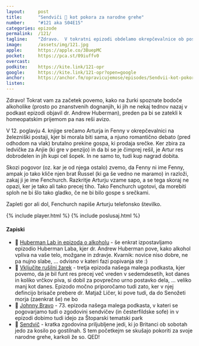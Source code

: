 ```yaml
---
layout: 	post
title:  	"Sendviči 🥪 kot pokora za narodne grehe"
number: 	"#121 aka S04E15"
categories:	epizode
permalink:	/121/
tagline: 	"Zdravo.  V tokratni epizodi obdelamo okrepčevalnice ob postajah, sendviče, srečke, Fenny, ki ji v resnci ime Fenchurch in povemo, da Artur dobi ... kvarnik: telefonsko številko."
image:		/assets/img/121.jpg
apple:		https://apple.co/3BuepMC
pocket:		https://pca.st/09iuffv0
overcast:	
podkite:	https://kite.link/121-opr
google:		https://kite.link/121-opr?open=google
anchor:		https://anchor.fm/opravicujemose/episodes/Sendvii-kot-pokora-za-narodne-grehe-e1o19hg
listen:		
---
```


Zdravo! Tokrat vam za začetek povemo, kako na žurki spoznate bodoče alkoholike (prosto po znanstvenih dognanjih, ki jih ne nekaj tednov nazaj v podkast epizodi objavil dr. Andrew Huberman), preden pa bi se zatekli k homeopatskim prijemom pa nas reši avizo. 

V 12. poglavju 4. knjige srečamo Arturja in Fenny v okrepčevalnici na železniški postaji, kjer bi morala biti sama, a njuno romantično debato (pred odhodom na vlak) brutalno prekine gospa, ki prodaja srečke. Ker zbira za ledvičke za Anjie (ki gre v penzijo) in da bi se je čimprej rešil, je Artur res dobrodelen in jih kupi cel šopek. In ne samo to, tudi kup nagrad dobita. 

Skozi pogovor (oz. kar je od njega ostalo) zvemo, da Fenny ni ime Fenny, ampak jo tako kliče njen brat Russel (ki ga še vedno ne maramo) in razloži, zakaj ji je ime Fenchurch. Razkritje Arturju vzame sapo, a se tega skoraj ne opazi, ker je tako ali tako precej tiho. Tako Fenchurch ugotovi, da morebiti sploh ne bi šlo tako gladko, če ne bi bilo gospe s srečkami. 

Zapleti gor ali dol, Fenchurch napiše Arturju telefonsko številko. 

{% include player.html %}
{% include poslusaj.html %}

<!--break-->

#### Zapiski

- 🍷 [Huberman Lab in epizoda o alkoholu](https://hubermanlab.com/what-alcohol-does-to-your-body-brain-health/) - še enkrat izpostavljamo epizodio Huberman Laba, kjer dr. Andrew Huberman pove, kako alkohol vpliva na vaše telo, možgane in zdravje. Kvarnik: novice niso dobre, ne pa nujno slabe, ... odvisno v kateri fazi popivanja ste :) 
- 🔦 [Vključite rušilni žarek](https://opravicujemo.se/003/) - tretja epizoda našega malega podkasta, kjer povemo, da je bil funt res precej več vreden v sedemdesetih, kot danes in koliko vrčkov piva, si dobil za povprečno urno postavko dela, ... veliko manj kot danes. Epizodo močno priporočamo tudi zato, ker v njej defincijo brisače prebere dr. Matjaž Ličer, ki pove tudi, da do Senožeti morja (zaenkrat še) ne bo
- 🎡 [Johnny Bravo](https://opravicujemo.se/073/) - 73. epizoda našega malega podkasta, v kateri se pogovarjamo tudi o zgodovini sendvičev (in česterfildske sofe) in v epizodi dobimo tudi idejo za Štoparski tematski park
- 🥪 [Sendvič](https://en.wikipedia.org/wiki/Sandwich) - kratka zgodovina priljubljene jedi, ki jo Britanci ob sobotah jedo za kosilo po gostilnah. S tem početkejm se skušajo pokoriti za svoje narodne grehe, karkoli že so. QED!